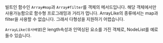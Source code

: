 빌트인 함수인 `Array#map`과 `Array#filter`를 객체의 메서드입니다. 해당 객체에서만 사용가능함으로 함수형 프로그래밍과 거리가 멉니다. ArrayLike의 종류에서는 map과 filter을 사용할 수 없습니다. 그래서 다형성을 지원하기 어렵습니다.

`ArrayLike(유사배열`)은 length속성과 인덱싱된 요소를 가진 객체로, NodeList를 예로 들수 있습니다.
